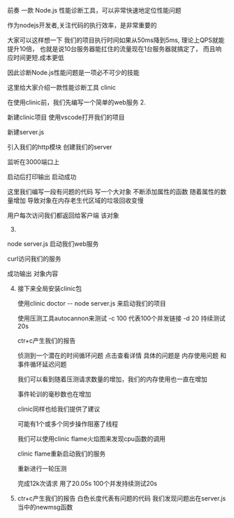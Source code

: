 前奏
一款 Node.js 性能诊断工具，可以非常快速地定位性能问题

作为nodejs开发者,关注代码的执行效率，是非常重要的

大家可以这样想一下
我们的项目执行时间如果从50ms降到5ms,
 理论上QPS就能提升10倍，
也就是说10台服务器能扛住的流量现在1台服务器就搞定了，
而且响应时间更短.成本更低

因此诊断Node.js性能问题是一项必不可少的技能

这里给大家介绍一款性能诊断工具 clinic

在使用clinic前，我们先编写一个简单的web服务
2.

新建clinic项目 
使用vscode打开我们的项目

新建server.js

引入我们的http模块
创建我们的server

监听在3000端口上

启动后打印输出 启动成功

这里我们编写一段有问题的代码
写一个大对象 不断添加属性的函数
随着属性的数量增加 导致对象在内存老生代区域的垃圾回收变慢

用户每次访问我们都返回给客户端 该对象

3.
node server.js 启动我们web服务

curl访问我们的服务

成功输出 对象内容


4.
    接下来全局安装clinic包

    使用clinic doctor -- node server.js 来启动我们的项目
    
    使用压测工具autocannon来测试 -c 100 代表100个并发链接 -d 20 持续测试20s

    ctr+c产生我们的报告

    侦测到一个潜在的时间循环问题
    点击查看详情
    具体的问题是
    内存使用问题
    和事件循环延迟问题


    我们可以看到随着压测请求数量的增加，我们的内存使用也一直在增加

    事件轮训的毫秒数也在增加


    clinic同样也给我们提供了建议

    可能有1个或多个同步操作阻塞了线程
    
    我们可以使用clinic flame火焰图来发现cpu函数的调用

    clinic flame重新启动我们的服务

    重新进行一轮压测

    完成12k次请求 用了20.05s
    100个并发持续测试20s

   


6.
    ctr+c产生我们的报告
    白色长度代表有问题的代码
    我们发现问题出在server.js 当中的newmsg函数








